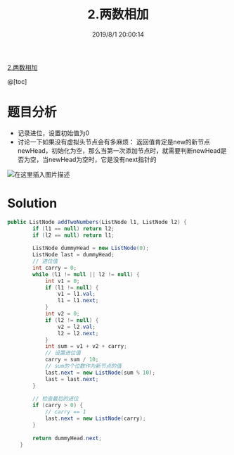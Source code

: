 ﻿---
title: 2.两数相加
categories:
- DSA
- Algorithm
- LeetCode
date: 2019/8/1 20:00:14
updated: 2020/12/10 12:00:14
---



[2.两数相加](https://leetcode-cn.com/problems/add-two-numbers/)

@[toc]

# 题目分析

 - 记录进位，设置初始值为0
 - 讨论一下如果没有虚拟头节点会有多麻烦：
返回值肯定是new的新节点newHead，初始化为空，那么当第一次添加节点时，就需要判断newHead是否为空，当newHead为空时，它是没有next指针的

![在这里插入图片描述](https://gitee.com/gaoyi-ai/image-bed/raw/master/images/20200503210549613.png)

# Solution
```java
public ListNode addTwoNumbers(ListNode l1, ListNode l2) {
		if (l1 == null) return l2;
		if (l2 == null) return l1;
		
		ListNode dummyHead = new ListNode(0);
		ListNode last = dummyHead;
		// 进位值
		int carry = 0;
		while (l1 != null || l2 != null) {
			int v1 = 0;
			if (l1 != null) {
				v1 = l1.val;
				l1 = l1.next;
			}
			int v2 = 0;
			if (l2 != null) {
				v2 = l2.val;
				l2 = l2.next;
			}
			int sum = v1 + v2 + carry;
			// 设置进位值
			carry = sum / 10;
			// sum的个位数作为新节点的值
			last.next = new ListNode(sum % 10);
			last = last.next;
		}
		
		// 检查最后的进位
		if (carry > 0) {
			// carry == 1
			last.next = new ListNode(carry);
		}
		
		return dummyHead.next;
	}
```
